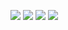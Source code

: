 ![](https://github.com/user-attachments/assets/487bf77c-99dc-479d-892a-18c87c9b96d7)
![](https://github.com/user-attachments/assets/7f73e0f2-f623-4b72-94db-9f0fedb47fb7)
![](https://github.com/user-attachments/assets/65e02ae2-80b0-414a-b3ce-102a641ee9ad)
![](https://github.com/user-attachments/assets/3ceb1344-9004-4b33-955c-b90e69c28d7c)
